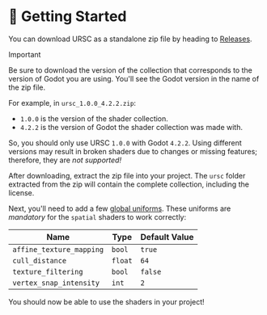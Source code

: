 # 🚀 Getting Started

You can download URSC as a standalone zip file by heading to [Releases](https://github.com/Zorochase/ultimate-retro-shader-collection/releases).

> [!IMPORTANT]
> Be sure to download the version of the collection that corresponds to the version of Godot you are using. You'll see the Godot version in the name of the zip file.
>
> For example, in `ursc_1.0.0_4.2.2.zip`:
> - `1.0.0` is the version of the shader collection.
> - `4.2.2` is the version of Godot the shader collection was made with.
>
> So, you should only use URSC `1.0.0` with Godot `4.2.2`. Using different versions may result in broken shaders due to changes or missing features; therefore, they are *not supported!*

After downloading, extract the zip file into your project. The `ursc` folder extracted from the zip will contain the complete collection, including the license.

Next, you'll need to add a few [global uniforms](https://docs.godotengine.org/en/stable/tutorials/shaders/shader_reference/shading_language.html#global-uniforms). These uniforms are *mandatory* for the `spatial` shaders to work correctly:

| Name                         | Type    | Default Value |
| ---------------------------- | -----   | ------------- |
| `affine_texture_mapping`     | `bool`  | `true`        |
| `cull_distance`              | `float` | `64`          |
| `texture_filtering`          | `bool`  | `false`       |
| `vertex_snap_intensity`      | `int`   | `2`           |

You should now be able to use the shaders in your project!
